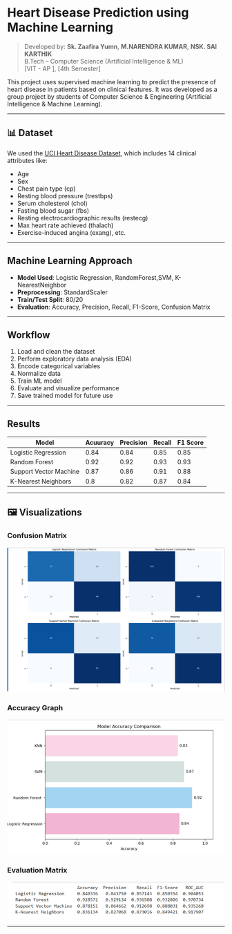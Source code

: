 #  Heart Disease Prediction using Machine Learning

> Developed by: **Sk. Zaafira Yumn**, **M.NARENDRA KUMAR**, **NSK. SAI KARTHIK**  
> B.Tech – Computer Science (Artificial Intelligence & ML)  
> [VIT - AP ], [4th Semester]


This project uses supervised machine learning to predict the presence of heart disease in patients based on clinical features. It was developed as a group project by students of Computer Science & Engineering (Artificial Intelligence & Machine Learning).

---

## 📊 Dataset

We used the  [UCI Heart Disease Dataset](heart_statlog_cleveland_hungary_final.xls), which includes 14 clinical attributes like:

- Age  
- Sex  
- Chest pain type (cp)  
- Resting blood pressure (trestbps)  
- Serum cholesterol (chol)  
- Fasting blood sugar (fbs)  
- Resting electrocardiographic results (restecg)  
- Max heart rate achieved (thalach)  
- Exercise-induced angina (exang), etc.

---

##  Machine Learning Approach

- **Model Used**: Logistic Regression, RandomForest,SVM, K-NearestNeighbor
- **Preprocessing**: StandardScaler  
- **Train/Test Split**: 80/20  
- **Evaluation**: Accuracy, Precision, Recall, F1-Score, Confusion Matrix

---

##  Workflow

1. Load and clean the dataset  
2. Perform exploratory data analysis (EDA)  
3. Encode categorical variables  
4. Normalize data  
5. Train ML model  
6. Evaluate and visualize performance  
7. Save trained model for future use

---

##  Results

| Model                | Acuuracy |Precision | Recall |F1 Score|
|----------------------|--------- |----------|--------|--------|
|Logistic Regression   |  0.84    |  0.84    | 0.85   |   0.85 |
|Random Forest         |  0.92    |  0.92    | 0.93   |   0.93 |
|Support Vector Machine|  0.87    |  0.86    | 0.91   |   0.88 |
|K-Nearest Neighbors   |  0.8     |  0.82    | 0.87   |   0.84 |

---

## 🖼️ Visualizations

### Confusion Matrix  
![Confusion Matrix](images/confusion_matrix.png)

### Accuracy Graph  
![Accuracy Curve](images/accurary_graph.png)

### Evaluation Matrix
![Evaluation Matrix](images/evaluation_metrics.png)

---


